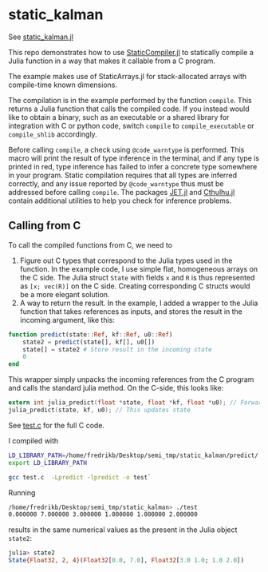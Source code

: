 # static_kalman
See [static_kalman.jl](https://github.com/baggepinnen/static_kalman/blob/main/static_kalman.jl)

This repo demonstrates how to use [StaticCompiler.jl](https://github.com/tshort/StaticCompiler.jl) to statically compile a Julia function in a way that makes it callable from a C program.

The example makes use of StaticArrays.jl for stack-allocated arrays with compile-time known dimensions.

The compilation is in the example performed by the function `compile`. This returns a Julia function that calls the compiled code. If you instead would like to obtain a binary, such as an executable or a shared library for integration with C or python code, switch `compile` to `compile_executable` or `compile_shlib` accordingly.

Before calling `compile`, a check using `@code_warntype` is performed. This macro will print the result of type inference in the terminal, and if any type is printed in red, type inference has failed to infer a concrete type somewhere in your program. Static compilation requires that all types are inferred correctly, and any issue reported by `@code_warntype` thus must be addressed before calling `compile`. The packages [JET.jl](https://github.com/aviatesk/JET.jl) and [Cthulhu.jl](https://github.com/JuliaDebug/Cthulhu.jl) contain additional utilities to help you check for inference problems.

## Calling from C
To call the compiled functions from C, we need to
1. Figure out C types that correspond to the Julia types used in the function. In the example code, I use simple flat, homogeneous arrays on the C side. The Julia struct `State` with fields `x` and `R` is thus represented as `[x; vec(R)]` on the C side. Creating corresponding C structs would be a more elegant solution.
2. A way to return the result. In the example, I added a wrapper to the Julia function that takes references as inputs, and stores the result in the incoming argument, like this:
```julia
function predict(state::Ref, kf::Ref, u0::Ref)
    state2 = predict(state[], kf[], u0[])
    state[] = state2 # Store result in the incoming state
    0
end
```
This wrapper simply unpacks the incoming references from the C program and calls the standard julia method. On the C-side, this looks like:
```c
extern int julia_predict(float *state, float *kf, float *u0); // Forward declaration
julia_predict(state, kf, u0); // This updates state
```
See [test.c](https://github.com/baggepinnen/static_kalman/blob/main/test.c) for the full C code.

I compiled with
```bash
LD_LIBRARY_PATH=/home/fredrikb/Desktop/semi_tmp/static_kalman/predict/
export LD_LIBRARY_PATH

gcc test.c  -Lpredict -lpredict -o test`
```

Running
```bash
/home/fredrikb/Desktop/semi_tmp/static_kalman> ./test
0.000000 7.000000 3.000000 1.000000 1.000000 2.000000 
```
results in the same numerical values as the present in the Julia object `state2`:
```julia
julia> state2
State{Float32, 2, 4}(Float32[0.0, 7.0], Float32[3.0 1.0; 1.0 2.0])
```